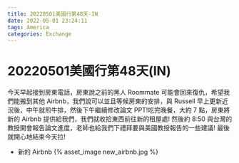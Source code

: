 ```yaml
---
title: 20220501美國行第48天-IN
date: 2022-05-01 23:24:11
tags: America
categories: Exchange
---
```

# 20220501美國行第48天(IN)

今天早起接到房東電話，房東說之前的黑人 Roommate 可能會回來復仇，希望我們能搬到其他 Airbnb，我們說可以並且等候房東的安排，與 Russell 早上更新近況後，中午就煎牛排，然後下午繼續修改論文 PPT!吃完晚餐，大約 7 
點，房東將新的 Airbnb 提供給我們，我們就收拾東西前往新的租屋處! 然後約 8:50 與台灣的教授開會報告論文進度，老師也給我們下禮拜要與美國教授報告的一些建議! 最後就開心地結束今天拉!

- 新的 Airbnb
 {% asset_image new_airbnb.jpg %}